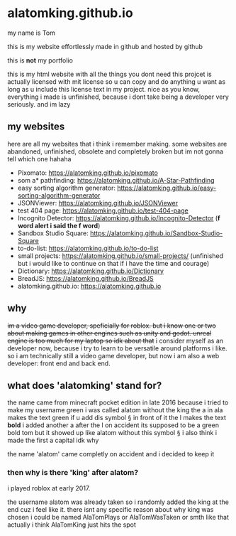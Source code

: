 # alatomking.github.io
my name is Tom

this is my website effortlessly made in github and hosted by github

this is **not** my portfolio

this is my html website with all the things you dont need
this projcet is actually licensed with mit license so u can copy and do anything u want as long as u include this license text in my project. nice
as you know, everything i made is unfinished, because i dont take being a developer very seriously. and im lazy

## my websites
here are all my websites that i think i remember making. some websites are abandoned, unfinished, obsolete and completely broken but im not gonna tell which one hahaha
- Pixomato: https://alatomking.github.io/pixomato
- som a* pathfinding: https://alatomking.github.io/A-Star-Pathfinding
- easy sorting algorithm generator: https://alatomking.github.io/easy-sorting-algorithm-generator
- JSONViewer: https://alatomking.github.io/JSONViewer
- test 404 page: https://alatomking.github.io/test-404-page
- Incognito Detector: https://alatomking.github.io/Incognito-Detector (**f word alert i said the f word**)
- Sandbox Studio Square: https://alatomking.github.io/Sandbox-Studio-Square
- to-do-list: https://alatomking.github.io/to-do-list
- small projects: https://alatomking.github.io/small-projects/ (unfinished but i would like to continue on that if i have the time and courage)
- Dictionary: https://alatomking.github.io/Dictionary
- BreadJS: https://alatomking.github.io/BreadJS
- alatomking.github.io: https://alatomking.github.io

## why
~~im a video game developer, speficially for roblox. but i know one or two about making games in other engines such as unity and godot.
unreal engine is too much for my laptop so idk about that~~
i consider myself as an developer now, because i try to learn to be versatile around platforms i like. so i am technically still a video game developer, but now i am also a web developer: front end and back end.

## what does 'alatomking' stand for?
the name came from minecraft pocket edition in late 2016 because i tried to make my username green
i was called alatom without the king
the a in ala makes the text green if u add dis symbol <kbd>§</kbd> in front of it
the l makes the text <b>bold</b>
i added another a after the l on accident
its supposed to be a green bold tom but it showed up like alatom without this symbol <kbd>§</kbd>
i also think i made the first a capital idk why

the name 'alatom' came completly on accident and i decided to keep it

### then why is there 'king' after alatom?

i played roblox at early 2017.

the username alatom was already taken so i randomly added the king at the end cuz i feel like it. 
there isnt any specific reason about why king was chosen 
i could be named AlaTomPlays or AlaTomWasTaken or smth like that actually 
i think AlaTomKing just hits the spot
